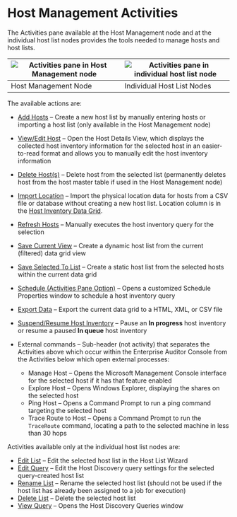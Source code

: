 # Host Management Activities

The Activities pane available at the Host Management node and at the individual host list nodes
provides the tools needed to manage hosts and host lists.

| ![Activities pane in Host Management node](/img/product_docs/accessanalyzer/11.6/admin/hostmanagement/actions/activitieshostmanagement.webp) | ![Activities pane in individual host list node](/img/product_docs/accessanalyzer/11.6/admin/hostmanagement/actions/activitiesindividualhost.webp) |
| ------------------------------------------------------------------------------------------------------------------------------------------------------------------ | ----------------------------------------------------------------------------------------------------------------------------------------------------------------------- |
| Host Management Node                                                                                                                                               | Individual Host List Nodes                                                                                                                                              |

The available actions are:

- [Add Hosts](/docs/accessanalyzer/11.6/admin/hostmanagement/actions/add.md)
  – Create a new host list by manually entering hosts or importing a host list (only available in
  the Host Management node)
- [View/Edit Host](/docs/accessanalyzer/11.6/admin/hostmanagement/actions/viewhost.md)
  – Open the Host Details View, which displays the collected host inventory information for the
  selected host in an easier-to-read format and allows you to manually edit the host inventory
  information
- [Delete Host(s)](/docs/accessanalyzer/11.6/admin/hostmanagement/actions/deletehost.md)
  – Delete host from the selected list (permanently deletes host from the host master table if used
  in the Host Management node)
- [Import Location](/docs/accessanalyzer/11.6/admin/hostmanagement/actions/importlocation.md)
  – Import the physical location data for hosts from a CSV file or database without creating a new
  host list. Location column is in the
  [Host Inventory Data Grid](/docs/accessanalyzer/11.6/admin/hostmanagement/datagrid.md).
- [Refresh Hosts](/docs/accessanalyzer/11.6/admin/hostmanagement/actions/refresh.md)
  – Manually executes the host inventory query for the selection
- [Save Current View](/docs/accessanalyzer/11.6/admin/hostmanagement/actions/saveview.md)
  – Create a dynamic host list from the current (filtered) data grid view
- [Save Selected To List](/docs/accessanalyzer/11.6/admin/hostmanagement/actions/savetolist.md)
  – Create a static host list from the selected hosts within the current data grid
- [Schedule (Activities Pane Option)](/docs/accessanalyzer/11.6/admin/hostmanagement/actions/schedule.md)
  – Opens a customized Schedule Properties window to schedule a host inventory query
- [Export Data](/docs/accessanalyzer/11.6/admin/hostmanagement/actions/export.md)
  – Export the current data grid to a HTML, XML, or CSV file
- [Suspend/Resume Host Inventory](/docs/accessanalyzer/11.6/admin/hostmanagement/actions/suspend.md)
  – Pause an **In progress** host inventory or resume a paused **In queue** host inventory
- External commands – Sub-header (not activity) that separates the Activities above which occur
  within the Enterprise Auditor Console from the Activities below which open external processes:

    - Manage Host – Opens the Microsoft Management Console interface for the selected host if it has
      that feature enabled
    - Explore Host – Opens Windows Explorer, displaying the shares on the selected host
    - Ping Host – Opens a Command Prompt to run a ping command targeting the selected host
    - Trace Route to Host – Opens a Command Prompt to run the `TraceRoute` command, locating a path
      to the selected machine in less than 30 hops

Activities available only at the individual host list nodes are:

- [Edit List](/docs/accessanalyzer/11.6/admin/hostmanagement/actions/editlist.md)
  – Edit the selected host list in the Host List Wizard
- [Edit Query](/docs/accessanalyzer/11.6/admin/hostmanagement/actions/editquery.md)
  – Edit the Host Discovery query settings for the selected query-created host list
- [Rename List](/docs/accessanalyzer/11.6/admin/hostmanagement/actions/rename.md)
  – Rename the selected host list (should not be used if the host list has already been assigned to
  a job for execution)
- [Delete List](/docs/accessanalyzer/11.6/admin/hostmanagement/actions/deletelist.md)
  – Delete the selected host list
- [View Query](/docs/accessanalyzer/11.6/admin/hostmanagement/actions/viewquery.md)
  – Opens the Host Discovery Queries window
